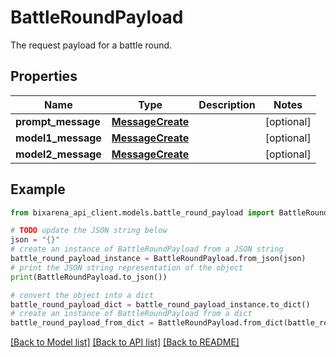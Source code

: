 # BattleRoundPayload

The request payload for a battle round.

## Properties

| Name               | Type                                  | Description | Notes      |
| ------------------ | ------------------------------------- | ----------- | ---------- |
| **prompt_message** | [**MessageCreate**](MessageCreate.md) |             | [optional] |
| **model1_message** | [**MessageCreate**](MessageCreate.md) |             | [optional] |
| **model2_message** | [**MessageCreate**](MessageCreate.md) |             | [optional] |

## Example

```python
from bixarena_api_client.models.battle_round_payload import BattleRoundPayload

# TODO update the JSON string below
json = "{}"
# create an instance of BattleRoundPayload from a JSON string
battle_round_payload_instance = BattleRoundPayload.from_json(json)
# print the JSON string representation of the object
print(BattleRoundPayload.to_json())

# convert the object into a dict
battle_round_payload_dict = battle_round_payload_instance.to_dict()
# create an instance of BattleRoundPayload from a dict
battle_round_payload_from_dict = BattleRoundPayload.from_dict(battle_round_payload_dict)
```

[[Back to Model list]](../README.md#documentation-for-models) [[Back to API list]](../README.md#documentation-for-api-endpoints) [[Back to README]](../README.md)
